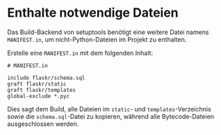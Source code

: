 # Enthalte notwendige Dateien

Das Build-Backend von setuptools benötigt eine weitere Datei namens `MANIFEST.in`, um nicht-Python-Dateien im Projekt zu enthalten.

Erstelle eine `MANIFEST.in` mit dem folgenden Inhalt:

```none
# MANIFEST.in

include flaskr/schema.sql
graft flaskr/static
graft flaskr/templates
global-exclude *.pyc
```

Dies sagt dem Build, alle Dateien im `static`- und `templates`-Verzeichnis sowie die `schema.sql`-Datei zu kopieren, während alle Bytecode-Dateien ausgeschlossen werden.
